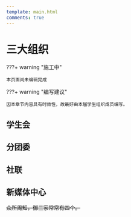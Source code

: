```yaml
---
template: main.html
comments: true
---
```




# 三大组织

???+ warning "施工中"

    本页面尚未编辑完成

???+ warning "编写建议"

    因本章节内容具有时效性，故最好由本届学生组织成员编写。

## 学生会

## 分团委

## 社联

## 新媒体中心

~~众所周知，御三家常常有四个。~~